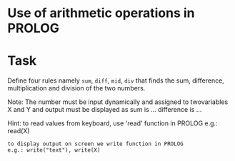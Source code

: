 # Use of arithmetic operations in PROLOG

# Task
Define four rules namely `sum`, `diff`, `mid`, `div` that finds the sum, difference, multiplication and division of the two numbers.

Note: The number must be input dynamically and assigned to twovariables X and Y and output must be displayed as 
sum is ...
difference is ...

Hint: to read values from keyboard, use 'read' function in PROLOG 
	e.g.: read(X)
	
	to display output on screen we write function in PROLOG
	e.g.: write("text"), write(X)